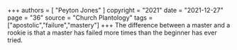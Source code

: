 +++
authors = [
  "Peyton Jones"
]
copyright = "2021"
date = "2021-12-27"
page = "36"
source = "Church Plantology"
tags = ["apostolic","failure","mastery"]
+++
The difference between a master and a rookie is that a master has failed more times than the beginner has ever tried.
